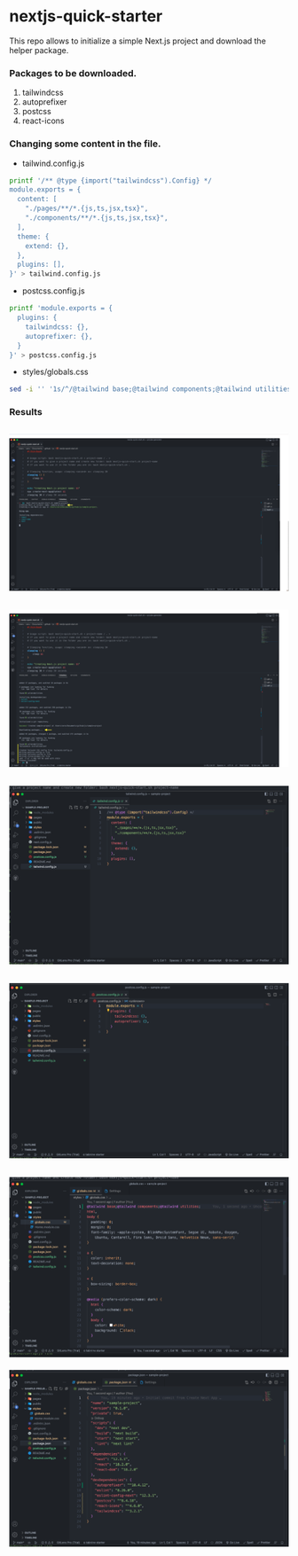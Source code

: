 # nextjs-quick-starter
This repo allows to initialize a simple Next.js project and download the helper package.

### Packages to be downloaded.
1. tailwindcss 
2. autoprefixer 
3. postcss 
4. react-icons

### Changing some content in the file.
* tailwind.config.js
```bash
printf '/** @type {import("tailwindcss").Config} */
module.exports = {
  content: [
    "./pages/**/*.{js,ts,jsx,tsx}",
    "./components/**/*.{js,ts,jsx,tsx}",
  ],
  theme: {
    extend: {},
  },
  plugins: [],
}' > tailwind.config.js
```

* postcss.config.js
```bash
printf 'module.exports = {
  plugins: {
    tailwindcss: {},
    autoprefixer: {},
  }
}' > postcss.config.js
```

* styles/globals.css
```bash
sed -i '' '1s/^/@tailwind base;@tailwind components;@tailwind utilities;\n/' styles/globals.css
```

### Results
![Screenshot](./images/1.png)
---
![Screenshot](./images/2.png)
---
![Screenshot](./images/3.png)
---
![Screenshot](./images/4.png)
---
![Screenshot](./images/5.png)
---
![Screenshot](./images/6.png)
